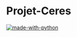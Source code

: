 # Projet-Ceres
[![made-with-python](https://img.shields.io/badge/Made%20with-Python-blue.svg?style=flat-square)](https://www.python.org/)
